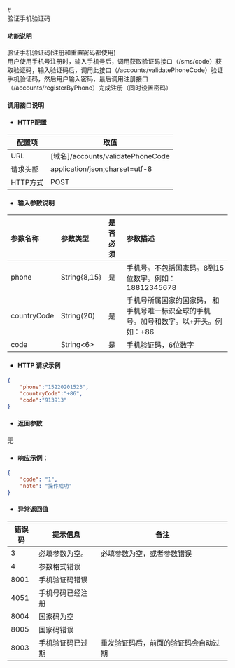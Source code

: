 \#  
验证手机验证码

#### 功能说明

验证手机验证码\(注册和重置密码都使用\)  
用户使用手机号注册时，输入手机号后，调用获取验证码接口（/sms/code）获取验证码，输入验证码后，调用此接口（/accounts/validatePhoneCode）验证手机验证码，然后用户输入密码，最后调用注册接口（/accounts/registerByPhone）完成注册（同时设置密码）

#### 调用接口说明

* #### HTTP配置

| 配置项 | 取值 |
| --- | --- |
| URL | \[域名\]/accounts/validatePhoneCode |
| 请求头部 | application/json;charset=utf-8 |
| HTTP方式 | POST |

* #### 输入参数说明

| 参数名称 | 参数类型 | 是否必须 | 参数描述 |
| :--- | :--- | :--- | :--- |
| phone | String{8,15} | 是 | 手机号。不包括国家码。8到15位数字。例如：18812345678 |
| countryCode | String\(20\) | 是 | 手机号所属国家的国家码， 和手机号唯一标识全球的手机号。加号和数字。以+开头。例如：+86 |
| code | String&lt;6&gt; | 是 | 手机验证码，6位数字 |

* #### HTTP 请求示例

```json
{
    "phone":"15220201523",
    "countryCode":"+86",
    "code":"913913"
}
```

* #### 返回参数

无

* #### 响应示例：

```json
{
    "code": "1",
    "note": "操作成功"
}
```

* #### 异常返回值

| 错误码 | 提示信息 | 备注 |
| --- | --- | --- |
| 3 | 必填参数为空。 | 必填参数为空，或者参数错误 |
| 4 | 参数格式错误 |  |
| 8001 | 手机验证码错误 |  |
| 4051 | 手机号码已经注册 |  |
| 8004 | 国家码为空 |  |
| 8005 | 国家码错误 |  |
| 8003 | 手机验证码已过期 | 重发验证码后，前面的验证码会自动过期 |



